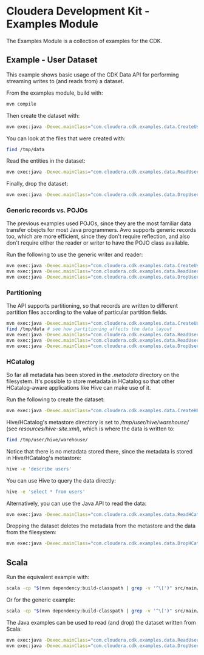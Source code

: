 # Cloudera Development Kit - Examples Module

The Examples Module is a collection of examples for the CDK.

## Example - User Dataset

This example shows basic usage of the CDK Data API for performing streaming writes
to (and reads from) a dataset.

From the examples module, build with:

```bash
mvn compile
```

Then create the dataset with:

```bash
mvn exec:java -Dexec.mainClass="com.cloudera.cdk.examples.data.CreateUserDatasetPojo"
```

You can look at the files that were created with:

```bash
find /tmp/data
```

Read the entities in the dataset:

```bash
mvn exec:java -Dexec.mainClass="com.cloudera.cdk.examples.data.ReadUserDatasetPojo"
```

Finally, drop the dataset:

```bash
mvn exec:java -Dexec.mainClass="com.cloudera.cdk.examples.data.DropUserDataset"
```

### Generic records vs. POJOs

The previous examples used POJOs, since they are the most familiar data transfer
obejcts for most Java programmers. Avro supports generic records too,
which are more efficient, since they don't require reflection,
and also don't require either the reader or writer to have the POJO class available.

Run the following to use the generic writer and reader:

```bash
mvn exec:java -Dexec.mainClass="com.cloudera.cdk.examples.data.CreateUserDatasetGeneric"
mvn exec:java -Dexec.mainClass="com.cloudera.cdk.examples.data.ReadUserDatasetGeneric"
mvn exec:java -Dexec.mainClass="com.cloudera.cdk.examples.data.DropUserDataset"
```

### Partitioning

The API supports partitioning, so that records are written to different partition files
according to the value of particular partition fields.

```bash
mvn exec:java -Dexec.mainClass="com.cloudera.cdk.examples.data.CreateUserDatasetGenericPartitioned"
find /tmp/data # see how partitioning affects the data layout
mvn exec:java -Dexec.mainClass="com.cloudera.cdk.examples.data.ReadUserDatasetGeneric"
mvn exec:java -Dexec.mainClass="com.cloudera.cdk.examples.data.ReadUserDatasetGenericOnePartition"
mvn exec:java -Dexec.mainClass="com.cloudera.cdk.examples.data.DropUserDataset"
```

### HCatalog

So far all metadata has been stored in the _.metadata_ directory on the filesystem.
It's possible to store metadata in HCatalog so that other HCatalog-aware applications
like Hive can make use of it.

Run the following to create the dataset:

```bash
mvn exec:java -Dexec.mainClass="com.cloudera.cdk.examples.data.CreateHCatalogUserDatasetGeneric"
```

Hive/HCatalog's metastore directory is set to _/tmp/user/hive/warehouse/_ (see
_resources/hive-site.xml_), which is where the data is written to:

```bash
find /tmp/user/hive/warehouse/
```

Notice that there is no metadata stored there, since the metadata is stored in
Hive/HCatalog's metastore:

```bash
hive -e 'describe users'
```

You can use Hive to query the data directly:

```bash
hive -e 'select * from users'
```

Alternatively, you can use the Java API to read the data:

```bash
mvn exec:java -Dexec.mainClass="com.cloudera.cdk.examples.data.ReadHCatalogUserDatasetGeneric"
```

Dropping the dataset deletes the metadata from the metastore and the data from the
filesystem:

```bash
mvn exec:java -Dexec.mainClass="com.cloudera.cdk.examples.data.DropHCatalogUserDataset"
```

## Scala

Run the equivalent example with:

```bash
scala -cp "$(mvn dependency:build-classpath | grep -v '^\[')" src/main/scala/createpojo.scala
```

Or for the generic example:

```bash
scala -cp "$(mvn dependency:build-classpath | grep -v '^\[')" src/main/scala/creategeneric.scala
```

The Java examples can be used to read (and drop) the dataset written from Scala:

```bash
mvn exec:java -Dexec.mainClass="com.cloudera.cdk.examples.data.ReadUserDatasetGeneric"
mvn exec:java -Dexec.mainClass="com.cloudera.cdk.examples.data.DropUserDataset"
```
